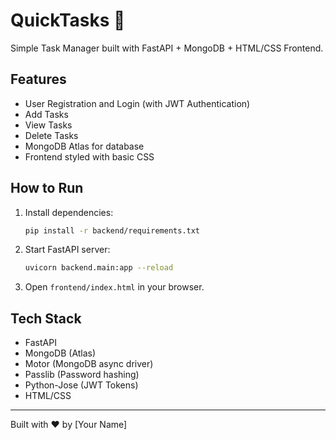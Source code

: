 # QuickTasks 📝

Simple Task Manager built with FastAPI + MongoDB + HTML/CSS Frontend.

## Features
- User Registration and Login (with JWT Authentication)
- Add Tasks
- View Tasks
- Delete Tasks
- MongoDB Atlas for database
- Frontend styled with basic CSS

## How to Run
1. Install dependencies:
    ```bash
    pip install -r backend/requirements.txt
    ```

2. Start FastAPI server:
    ```bash
    uvicorn backend.main:app --reload
    ```

3. Open `frontend/index.html` in your browser.

## Tech Stack
- FastAPI
- MongoDB (Atlas)
- Motor (MongoDB async driver)
- Passlib (Password hashing)
- Python-Jose (JWT Tokens)
- HTML/CSS

---

Built with ❤️ by [Your Name]
